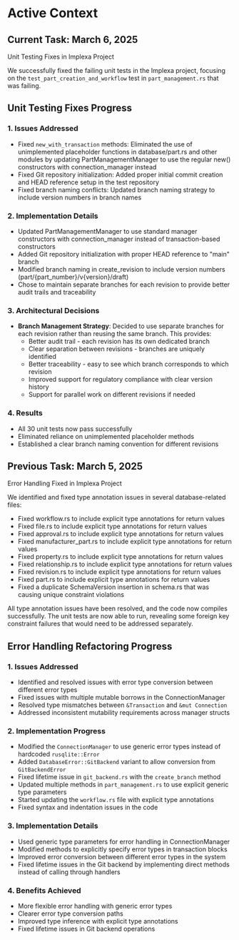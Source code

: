 # Active Context

## Current Task: March 6, 2025
Unit Testing Fixes in Implexa Project

We successfully fixed the failing unit tests in the Implexa project, focusing on the `test_part_creation_and_workflow` test in `part_management.rs` that was failing.

## Unit Testing Fixes Progress

### 1. Issues Addressed
- Fixed `new_with_transaction` methods: Eliminated the use of unimplemented placeholder functions in database/part.rs and other modules by updating PartManagementManager to use the regular new() constructors with connection_manager instead
- Fixed Git repository initialization: Added proper initial commit creation and HEAD reference setup in the test repository
- Fixed branch naming conflicts: Updated branch naming strategy to include version numbers in branch names

### 2. Implementation Details
- Updated PartManagementManager to use standard manager constructors with connection_manager instead of transaction-based constructors
- Added Git repository initialization with proper HEAD reference to "main" branch
- Modified branch naming in create_revision to include version numbers (part/{part_number}/v{version}/draft)
- Chose to maintain separate branches for each revision to provide better audit trails and traceability

### 3. Architectural Decisions
- **Branch Management Strategy**: Decided to use separate branches for each revision rather than reusing the same branch. This provides:
  - Better audit trail - each revision has its own dedicated branch
  - Clear separation between revisions - branches are uniquely identified
  - Better traceability - easy to see which branch corresponds to which revision
  - Improved support for regulatory compliance with clear version history
  - Support for parallel work on different revisions if needed

### 4. Results
- All 30 unit tests now pass successfully
- Eliminated reliance on unimplemented placeholder methods
- Established a clear branch naming convention for different revisions

## Previous Task: March 5, 2025
Error Handling Fixed in Implexa Project

We identified and fixed type annotation issues in several database-related files:
- Fixed workflow.rs to include explicit type annotations for return values
- Fixed file.rs to include explicit type annotations for return values
- Fixed approval.rs to include explicit type annotations for return values
- Fixed manufacturer_part.rs to include explicit type annotations for return values
- Fixed property.rs to include explicit type annotations for return values
- Fixed relationship.rs to include explicit type annotations for return values
- Fixed revision.rs to include explicit type annotations for return values
- Fixed part.rs to include explicit type annotations for return values
- Fixed a duplicate SchemaVersion insertion in schema.rs that was causing unique constraint violations

All type annotation issues have been resolved, and the code now compiles successfully. The unit tests are now able to run, revealing some foreign key constraint failures that would need to be addressed separately.

## Error Handling Refactoring Progress

### 1. Issues Addressed
- Identified and resolved issues with error type conversion between different error types
- Fixed issues with multiple mutable borrows in the ConnectionManager
- Resolved type mismatches between `&Transaction` and `&mut Connection`
- Addressed inconsistent mutability requirements across manager structs

### 2. Implementation Progress
- Modified the `ConnectionManager` to use generic error types instead of hardcoded `rusqlite::Error`
- Added `DatabaseError::GitBackend` variant to allow conversion from `GitBackendError`
- Fixed lifetime issue in `git_backend.rs` with the `create_branch` method
- Updated multiple methods in `part_management.rs` to use explicit generic type parameters
- Started updating the `workflow.rs` file with explicit type annotations
- Fixed syntax and indentation issues in the code

### 3. Implementation Details
- Used generic type parameters for error handling in ConnectionManager
- Modified methods to explicitly specify error types in transaction blocks
- Improved error conversion between different error types in the system
- Fixed lifetime issues in the Git backend by implementing direct methods instead of calling through handlers

### 4. Benefits Achieved
- More flexible error handling with generic error types
- Clearer error type conversion paths
- Improved type inference with explicit type annotations
- Fixed lifetime issues in Git backend operations